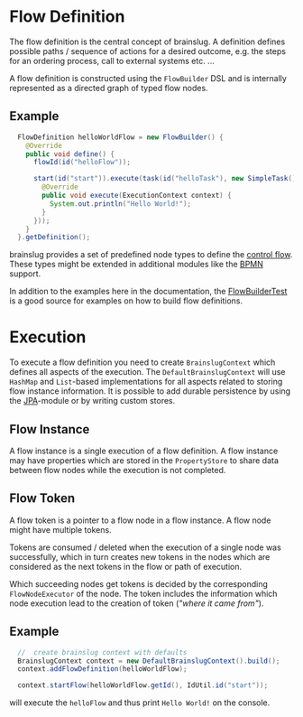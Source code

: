 # Flow Definition

The flow definition is the central concept of brainslug. 
A definition defines possible paths / sequence of actions for a desired outcome, e.g. 
the steps for an ordering process, call to external systems etc. ...

A flow definition is constructed using the `FlowBuilder` DSL and is internally represented as a directed graph of typed flow nodes.

## Example

```java
  FlowDefinition helloWorldFlow = new FlowBuilder() {
    @Override
    public void define() {
      flowId(id("helloFlow"));

      start(id("start")).execute(task(id("helloTask"), new SimpleTask() {
        @Override
        public void execute(ExecutionContext context) {
          System.out.println("Hello World!");
        }
      }));
    }
  }.getDefinition();
```

brainslug provides a set of predefined node types to define the [control flow](control-flow).
These types might be extended in additional modules like the [BPMN](https://github.com/adrobisch/brainslug/blob/master/bpmn)
support.

In addition to the examples here in the documentation,
the [FlowBuilderTest](https://github.com/adrobisch/brainslug/blob/master/model/src/test/java/brainslug/flow/builder/FlowBuilderTest.java)
is a good source for examples on how to build flow definitions.

# Execution

To execute a flow definition you need to create `BrainslugContext` which defines all aspects of the execution.
The `DefaultBrainslugContext` will use `HashMap` and `List`-based implementations for all aspects related to storing flow instance information.
It is possible to add durable persistence by using the [JPA](jpa-support)-module or by writing custom stores.

## Flow Instance

A flow instance is a single execution of a flow definition. A flow instance may have properties
which are stored in the `PropertyStore` to share data between flow nodes while the execution is not completed.

## Flow Token

A flow token is a pointer to a flow node in a flow instance. A flow node might have multiple tokens.

Tokens are consumed / deleted when the execution of a single node was successfully, which in turn creates
new tokens in the nodes which are considered as the next tokens in the flow or path of execution.

Which succeeding nodes get tokens is decided by the corresponding `FlowNodeExecutor` of the node.
The token includes the information which node execution lead to the creation of token (*"where it came from"*).

## Example

```java
  //  create brainslug context with defaults
  BrainslugContext context = new DefaultBrainslugContext().build();
  context.addFlowDefinition(helloWorldFlow);

  context.startFlow(helloWorldFlow.getId(), IdUtil.id("start"));
```

will execute the `helloFlow` and thus print `Hello World!` on the console.
